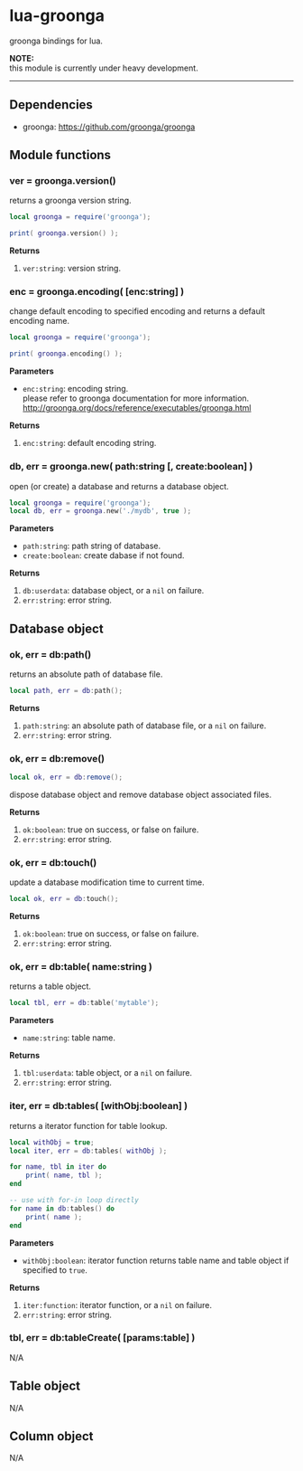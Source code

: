 # lua-groonga

groonga bindings for lua.

**NOTE:**  
this module is currently under heavy development.

---

## Dependencies

- groonga: https://github.com/groonga/groonga

## Module functions

### ver = groonga.version()

returns a groonga version string.

```lua
local groonga = require('groonga');

print( groonga.version() );
```

**Returns**

1. `ver:string`: version string.

### enc = groonga.encoding( [enc:string] )

change default encoding to specified encoding and returns a default encoding name.

```lua
local groonga = require('groonga');

print( groonga.encoding() );
```

**Parameters**

- `enc:string`: encoding string.  
please refer to groonga documentation for more information.  
http://groonga.org/docs/reference/executables/groonga.html

**Returns**

1. `enc:string`: default encoding string.


### db, err = groonga.new( path:string [, create:boolean] )

open (or create) a database and returns a database object.

```lua
local groonga = require('groonga');
local db, err = groonga.new('./mydb', true );
```

**Parameters**

- `path:string`: path string of database.
- `create:boolean`: create dabase if not found.

**Returns**

1. `db:userdata`: database object, or a `nil` on failure.
2. `err:string`: error string. 


## Database object

### ok, err = db:path()

returns an absolute path of database file.

```lua
local path, err = db:path();
```

**Returns**

1. `path:string`: an absolute path of database file, or a `nil` on failure.
2. `err:string`: error string. 


### ok, err = db:remove()

```lua
local ok, err = db:remove();
```

dispose database object and remove database object associated files.

**Returns**

1. `ok:boolean`: true on success, or false on failure.
2. `err:string`: error string. 


### ok, err = db:touch()

update a database modification time to current time.

```lua
local ok, err = db:touch();
```

**Returns**

1. `ok:boolean`: true on success, or false on failure.
2. `err:string`: error string. 


### ok, err = db:table( name:string )

returns a table object.

```lua
local tbl, err = db:table('mytable');
```

**Parameters**

- `name:string`: table name.

**Returns**

1. `tbl:userdata`: table object, or a `nil` on failure.
2. `err:string`: error string. 


### iter, err = db:tables( [withObj:boolean] )

returns a iterator function for table lookup.

```lua
local withObj = true;
local iter, err = db:tables( withObj );

for name, tbl in iter do
    print( name, tbl );
end

-- use with for-in loop directly
for name in db:tables() do
    print( name );
end
```

**Parameters**

- `withObj:boolean`: iterator function returns table name and table object if specified to `true`.

**Returns**

1. `iter:function`: iterator function, or a `nil` on failure.
2. `err:string`: error string.


### tbl, err = db:tableCreate( [params:table] )

N/A

## Table object

N/A

## Column object

N/A


